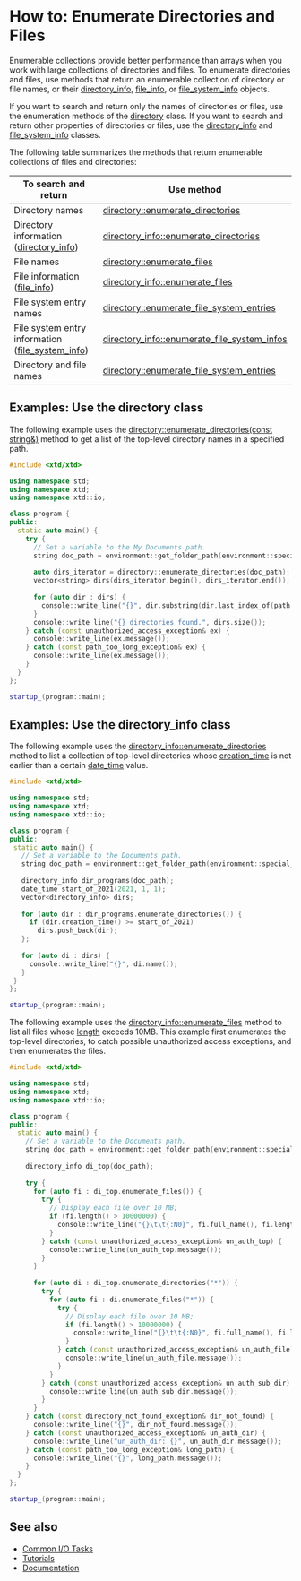 # How to: Enumerate Directories and Files

Enumerable collections provide better performance than arrays when you work with large collections of directories and files. 
To enumerate directories and files, use methods that return an enumerable collection of directory or file names, or their [directory_info](https://gammasoft71.github.io/xtd/reference_guides/latest/classxtd_1_1io_1_1directory__info.html), [file_info](https://gammasoft71.github.io/xtd/reference_guides/latest/classxtd_1_1io_1_1file__info.html), or [file_system_info](https://gammasoft71.github.io/xtd/reference_guides/latest/classxtd_1_1io_1_1file__system__info.html) objects.

If you want to search and return only the names of directories or files, use the enumeration methods of the [directory](https://gammasoft71.github.io/xtd/reference_guides/latest/classxtd_1_1io_1_1directory.html) class. 
If you want to search and return other properties of directories or files, use the [directory_info](https://gammasoft71.github.io/xtd/reference_guides/latest/classxtd_1_1io_1_1directory__info.html) and [file_system_info](https://gammasoft71.github.io/xtd/reference_guides/latest/classxtd_1_1io_1_1file__system__info.html) classes.

The following table summarizes the methods that return enumerable collections of files and directories:

| To search and return                                                                                                                                    | Use method                                                                                                                                                                        |
| ------------------------------------------------------------------------------------------------------------------------------------------------------- | --------------------------------------------------------------------------------------------------------------------------------------------------------------------------------- |
| Directory names                                                                                                                                         | [directory::enumerate_directories](https://gammasoft71.github.io/xtd/reference_guides/latest/classxtd_1_1io_1_1directory.html#a18b4ef2bf2e42182dfd412ffacba57b1)                  |
| Directory information ([directory_info](https://gammasoft71.github.io/xtd/reference_guides/latest/classxtd_1_1io_1_1directory__info.html))              | [directory_info::enumerate_directories](https://gammasoft71.github.io/xtd/reference_guides/latest/classxtd_1_1io_1_1directory__info.html#ad0818557e5fbc58db748458c7e907c4b)       |
| File names                                                                                                                                              | [directory::enumerate_files](https://gammasoft71.github.io/xtd/reference_guides/latest/classxtd_1_1io_1_1directory.html#aecc4a0b18118e7e15e2fa43be4fcf237)                        |
| File information ([file_info](https://gammasoft71.github.io/xtd/reference_guides/latest/classxtd_1_1io_1_1file__info.html))                             | [directory_info::enumerate_files](https://gammasoft71.github.io/xtd/reference_guides/latest/classxtd_1_1io_1_1directory__info.html#aae6b6e624c5ac50f1f7bb5ec8088114a)             |
| File system entry names                                                                                                                                 | [directory::enumerate_file_system_entries](https://gammasoft71.github.io/xtd/reference_guides/latest/classxtd_1_1io_1_1directory.html#a7e708ed279ee55d2412433a1cd842a08)          |
| File system entry information ([file_system_info](https://gammasoft71.github.io/xtd/reference_guides/latest/classxtd_1_1io_1_1file__system__info.html)) | [directory_info::enumerate_file_system_infos](https://gammasoft71.github.io/xtd/reference_guides/latest/classxtd_1_1io_1_1directory__info.html#a5603178c1e7c506db62092308ce6f66d) |
| Directory and file names                                                                                                                                | [directory::enumerate_file_system_entries](https://gammasoft71.github.io/xtd/reference_guides/latest/classxtd_1_1io_1_1directory.html#a7e708ed279ee55d2412433a1cd842a08)          |

## Examples: Use the directory class

The following example uses the [directory::enumerate_directories(const string&)](https://gammasoft71.github.io/xtd/reference_guides/latest/classxtd_1_1io_1_1directory.html#a18b4ef2bf2e42182dfd412ffacba57b1) method to get a list of the top-level directory names in a specified path.

```cpp
#include <xtd/xtd>

using namespace std;
using namespace xtd;
using namespace xtd::io;

class program {
public:
  static auto main() {
    try {
      // Set a variable to the My Documents path.
      string doc_path = environment::get_folder_path(environment::special_folder::my_documents);
      
      auto dirs_iterator = directory::enumerate_directories(doc_path);
      vector<string> dirs(dirs_iterator.begin(), dirs_iterator.end());
      
      for (auto dir : dirs) {
        console::write_line("{}", dir.substring(dir.last_index_of(path::directory_separator_char()) + 1));
      }
      console::write_line("{} directories found.", dirs.size());
    } catch (const unauthorized_access_exception& ex) {
      console::write_line(ex.message());
    } catch (const path_too_long_exception& ex) {
      console::write_line(ex.message());
    }
  }
};

startup_(program::main);
```
 
## Examples: Use the directory_info class

The following example uses the [directory_info::enumerate_directories](https://gammasoft71.github.io/xtd/reference_guides/latest/classxtd_1_1io_1_1directory__info.html#ad0818557e5fbc58db748458c7e907c4b) method to list a collection of top-level directories whose [creation_time](https://gammasoft71.github.io/xtd/reference_guides/latest/classxtd_1_1io_1_1file__system__info.html#a970dfefd830a4edfdc36f72153c9d811) is not earlier than a certain [date_time](https://gammasoft71.github.io/xtd/reference_guides/latest/classxtd_1_1date__time.html) value.
 
 ```cpp
 #include <xtd/xtd>

using namespace std;
using namespace xtd;
using namespace xtd::io;

class program {
public:
  static auto main() {
    // Set a variable to the Documents path.
    string doc_path = environment::get_folder_path(environment::special_folder::my_documents);
    
    directory_info dir_programs(doc_path);
    date_time start_of_2021(2021, 1, 1);
    vector<directory_info> dirs;
    
    for (auto dir : dir_programs.enumerate_directories()) {
      if (dir.creation_time() >= start_of_2021)
        dirs.push_back(dir);
    };
    
    for (auto di : dirs) {
      console::write_line("{}", di.name());
    }
  }
};

startup_(program::main);
```

The following example uses the [directory_info::enumerate_files](https://gammasoft71.github.io/xtd/reference_guides/latest/classxtd_1_1io_1_1directory__info.html#aae6b6e624c5ac50f1f7bb5ec8088114a) method to list all files whose [length](https://gammasoft71.github.io/xtd/reference_guides/latest/classxtd_1_1io_1_1file__info.html#a7bbc1abbd603c19f70d687770961d195) exceeds 10MB. 
This example first enumerates the top-level directories, to catch possible unauthorized access exceptions, and then enumerates the files. 

```cpp
#include <xtd/xtd>

using namespace std;
using namespace xtd;
using namespace xtd::io;

class program {
public:
  static auto main() {
    // Set a variable to the Documents path.
    string doc_path = environment::get_folder_path(environment::special_folder::my_documents);
    
    directory_info di_top(doc_path);
    
    try {
      for (auto fi : di_top.enumerate_files()) {
        try {
          // Display each file over 10 MB;
          if (fi.length() > 10000000) {
            console::write_line("{}\t\t{:N0}", fi.full_name(), fi.length());
          }
        } catch (const unauthorized_access_exception& un_auth_top) {
          console::write_line(un_auth_top.message());
        }
      }
      
      for (auto di : di_top.enumerate_directories("*")) {
        try {
          for (auto fi : di.enumerate_files("*")) {
            try {
              // Display each file over 10 MB;
              if (fi.length() > 10000000) {
                console::write_line("{}\t\t{:N0}", fi.full_name(), fi.length());
              }
            } catch (const unauthorized_access_exception& un_auth_file) {
              console::write_line(un_auth_file.message());
            }
          }
        } catch (const unauthorized_access_exception& un_auth_sub_dir) {
          console::write_line(un_auth_sub_dir.message());
        }
      }
    } catch (const directory_not_found_exception& dir_not_found) {
      console::write_line("{}", dir_not_found.message());
    } catch (const unauthorized_access_exception& un_auth_dir) {
      console::write_line("un_auth_dir: {}", un_auth_dir.message());
    } catch (const path_too_long_exception& long_path) {
      console::write_line("{}", long_path.message());
    }
  }
};

startup_(program::main);
```
 
## See also

* [Common I/O Tasks](/docs/documentation/Guides/xtd.core/Common%20I%3AO%20tasks)
* [Tutorials](/docs/documentation/Guides/Overview/Tutorials)
* [Documentation](/docs/documentation)

[//]: # (https://docs.microsoft.com/en-us/dotnet/standard/io/how-to-enumerate-directories-and-files)
